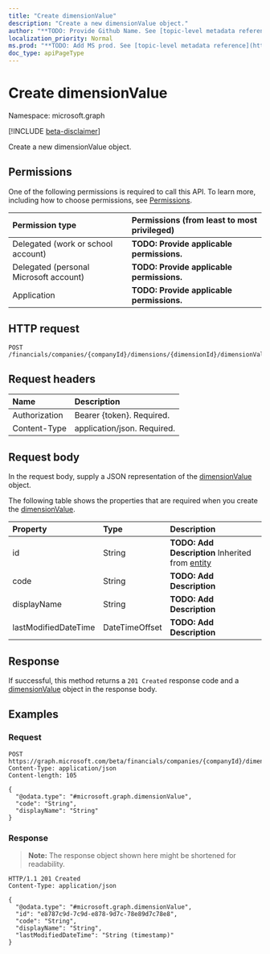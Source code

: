 ```yaml
---
title: "Create dimensionValue"
description: "Create a new dimensionValue object."
author: "**TODO: Provide Github Name. See [topic-level metadata reference](https://msgo.azurewebsites.net/add/document/guidelines/metadata.html#topic-level-metadata)**"
localization_priority: Normal
ms.prod: "**TODO: Add MS prod. See [topic-level metadata reference](https://msgo.azurewebsites.net/add/document/guidelines/metadata.html#topic-level-metadata)**"
doc_type: apiPageType
---
```


# Create dimensionValue
Namespace: microsoft.graph

[!INCLUDE [beta-disclaimer](../../includes/beta-disclaimer.md)]

Create a new dimensionValue object.

## Permissions
One of the following permissions is required to call this API. To learn more, including how to choose permissions, see [Permissions](/graph/permissions-reference).

|Permission type|Permissions (from least to most privileged)|
|:---|:---|
|Delegated (work or school account)|**TODO: Provide applicable permissions.**|
|Delegated (personal Microsoft account)|**TODO: Provide applicable permissions.**|
|Application|**TODO: Provide applicable permissions.**|

## HTTP request

<!-- {
  "blockType": "ignored"
}
-->
``` http
POST /financials/companies/{companyId}/dimensions/{dimensionId}/dimensionValues
```

## Request headers
|Name|Description|
|:---|:---|
|Authorization|Bearer {token}. Required.|
|Content-Type|application/json. Required.|

## Request body
In the request body, supply a JSON representation of the [dimensionValue](../resources/dimensionvalue.md) object.

The following table shows the properties that are required when you create the [dimensionValue](../resources/dimensionvalue.md).

|Property|Type|Description|
|:---|:---|:---|
|id|String|**TODO: Add Description** Inherited from [entity](../resources/entity.md)|
|code|String|**TODO: Add Description**|
|displayName|String|**TODO: Add Description**|
|lastModifiedDateTime|DateTimeOffset|**TODO: Add Description**|



## Response

If successful, this method returns a `201 Created` response code and a [dimensionValue](../resources/dimensionvalue.md) object in the response body.

## Examples

### Request
<!-- {
  "blockType": "request",
  "name": "create_dimensionvalue_from_"
}
-->
``` http
POST https://graph.microsoft.com/beta/financials/companies/{companyId}/dimensions/{dimensionId}/dimensionValues
Content-Type: application/json
Content-length: 105

{
  "@odata.type": "#microsoft.graph.dimensionValue",
  "code": "String",
  "displayName": "String"
}
```


### Response
>**Note:** The response object shown here might be shortened for readability.
<!-- {
  "blockType": "response",
  "truncated": true,
  "@odata.type": "microsoft.graph.dimensionValue"
}
-->
``` http
HTTP/1.1 201 Created
Content-Type: application/json

{
  "@odata.type": "#microsoft.graph.dimensionValue",
  "id": "e8787c9d-7c9d-e878-9d7c-78e89d7c78e8",
  "code": "String",
  "displayName": "String",
  "lastModifiedDateTime": "String (timestamp)"
}
```

